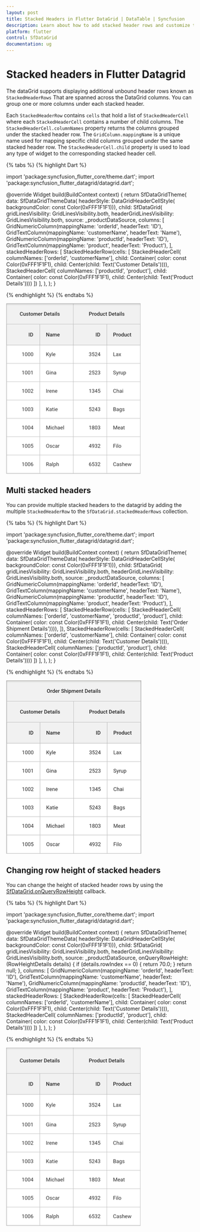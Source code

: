 ```yaml
---
layout: post
title: Stacked Headers in Flutter DataGrid | DataTable | Syncfusion
description: Learn about how to add stacked header rows and customize the row heights of stacked header rows in Syncfusion Flutter DataGrid.
platform: flutter
control: SfDataGrid
documentation: ug
---
```


# Stacked headers in Flutter Datagrid

The dataGrid supports displaying additional unbound header rows known as `StackedHeaderRows` That are spanned across the DataGrid columns. You can group one or more columns under each stacked header.

Each `StackedHeaderRow` contains `cells` that hold a list of `StackedHeaderCell` where each `StackedHeaderCell` contains a number of child columns. The `StackedHeaderCell.columnNames` property returns the columns grouped under the stacked header row. The `GridColumn.mappingName` is a unique name used for mapping specific child columns grouped under the same stacked header row. The `StackedHeaderCell.child` property is used to load any type of widget to the corresponding stacked header cell.

{% tabs %}
{% highlight Dart %} 

import 'package:syncfusion_flutter_core/theme.dart';
import 'package:syncfusion_flutter_datagrid/datagrid.dart';

@override
Widget build(BuildContext context) {
  return SfDataGridTheme(
    data: SfDataGridThemeData(
        headerStyle: DataGridHeaderCellStyle(
            backgroundColor: const Color(0xFFF1F1F1))),
    child: SfDataGrid(
      gridLinesVisibility: GridLinesVisibility.both,
      headerGridLinesVisibility: GridLinesVisibility.both,
      source: _productDataSource,
      columns: <GridColumn>[
        GridNumericColumn(mappingName: 'orderId', headerText: 'ID'),
        GridTextColumn(mappingName: 'customerName', headerText: 'Name'),
        GridNumericColumn(mappingName: 'productId', headerText: 'ID'),
        GridTextColumn(mappingName: 'product', headerText: 'Product'),
      ],
      stackedHeaderRows: <StackedHeaderRow>[
        StackedHeaderRow(cells: [
          StackedHeaderCell(
              columnNames: ['orderId', 'customerName'],
              child: Container(
                  color: const Color(0xFFF1F1F1),
                  child: Center(child: Text('Customer Details')))),
          StackedHeaderCell(
              columnNames: ['productId', 'product'],
              child: Container(
                  color: const Color(0xFFF1F1F1),
                  child: Center(child: Text('Product Details'))))
        ])
      ],
    ),
  );
}

{% endhighlight %}
{% endtabs %}

![flutter datagrid shows stacked headers](images/stacked-headers/flutter-stacked-headers.png)

## Multi stacked headers

You can provide multiple stacked headers to the datagrid by adding the multiple `StackedHeaderRow` to the `SfDataGrid.stackedHeaderRows` collection.

{% tabs %}
{% highlight Dart %} 

import 'package:syncfusion_flutter_core/theme.dart';
import 'package:syncfusion_flutter_datagrid/datagrid.dart';

@override
Widget build(BuildContext context) {
  return SfDataGridTheme(
    data: SfDataGridThemeData(
        headerStyle: DataGridHeaderCellStyle(
            backgroundColor: const Color(0xFFF1F1F1))),
    child: SfDataGrid(
      gridLinesVisibility: GridLinesVisibility.both,
      headerGridLinesVisibility: GridLinesVisibility.both,
      source: _productDataSource,
      columns: <GridColumn>[
        GridNumericColumn(mappingName: 'orderId', headerText: 'ID'),
        GridTextColumn(mappingName: 'customerName', headerText: 'Name'),
        GridNumericColumn(mappingName: 'productId', headerText: 'ID'),
        GridTextColumn(mappingName: 'product', headerText: 'Product'),
      ],
      stackedHeaderRows: <StackedHeaderRow>[
        StackedHeaderRow(cells: [
          StackedHeaderCell(
              columnNames: ['orderId', 'customerName', 'productId', 'product'],
              child: Container(
                  color: const Color(0xFFF1F1F1),
                  child: Center(child: Text('Order Shipment Details')))),
        ]),
        StackedHeaderRow(cells: [
          StackedHeaderCell(
              columnNames: ['orderId', 'customerName'],
              child: Container(
                  color: const Color(0xFFF1F1F1),
                  child: Center(child: Text('Customer Details')))),
          StackedHeaderCell(
              columnNames: ['productId', 'product'],
              child: Container(
                  color: const Color(0xFFF1F1F1),
                  child: Center(child: Text('Product Details'))))
        ])
      ],
    ),
  );
}

{% endhighlight %}
{% endtabs %}

![flutter datagrid shows multi stacked headers](images/stacked-headers/flutter-multi-stacked-headers.png)

## Changing row height of stacked headers

You can change the height of stacked header rows by using the [SfDataGrid.onQueryRowHeight](https://pub.dev/documentation/syncfusion_flutter_datagrid/latest/datagrid/SfDataGrid/onQueryRowHeight.html) callback.

{% tabs %}
{% highlight Dart %} 

import 'package:syncfusion_flutter_core/theme.dart';
import 'package:syncfusion_flutter_datagrid/datagrid.dart';

@override
Widget build(BuildContext context) {
  return SfDataGridTheme(
    data: SfDataGridThemeData(
        headerStyle: DataGridHeaderCellStyle(
            backgroundColor: const Color(0xFFF1F1F1))),
    child: SfDataGrid(
      gridLinesVisibility: GridLinesVisibility.both,
      headerGridLinesVisibility: GridLinesVisibility.both,
      source: _productDataSource,
      onQueryRowHeight: (RowHeightDetails details) {
        if (details.rowIndex == 0) {
          return 70.0;
        }
        return null;
      },
      columns: <GridColumn>[
        GridNumericColumn(mappingName: 'orderId', headerText: 'ID'),
        GridTextColumn(mappingName: 'customerName', headerText: 'Name'),
        GridNumericColumn(mappingName: 'productId', headerText: 'ID'),
        GridTextColumn(mappingName: 'product', headerText: 'Product'),
      ],
      stackedHeaderRows: <StackedHeaderRow>[
        StackedHeaderRow(cells: [
          StackedHeaderCell(
              columnNames: ['orderId', 'customerName'],
              child: Container(
                  color: const Color(0xFFF1F1F1),
                  child: Center(child: Text('Customer Details')))),
          StackedHeaderCell(
              columnNames: ['productId', 'product'],
              child: Container(
                  color: const Color(0xFFF1F1F1),
                  child: Center(child: Text('Product Details'))))
        ])
      ],
    ),
  );
}

{% endhighlight %}
{% endtabs %}

![flutter datagrid shows customization of stacked header row heights](images/stacked-headers/flutter-stacked-header-row-height.png)